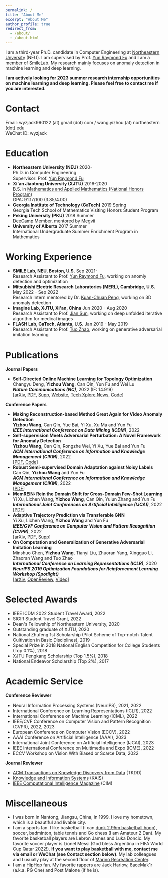 ```yaml
---
permalink: /
title: "About Me"
excerpt: "About Me"
author_profile: true
redirect_from: 
  - /about/
  - /about.html
---
```

I am a third-year Ph.D. candidate in Computer Engineering at [Northeastern Unversity](https://www.northeastern.edu/) (NEU). I am supervised by Prof. [Yun Raymond Fu](http://www1.ece.neu.edu/~yunfu/) and I am a member of [SmileLab](https://web.northeastern.edu/smilelab/). My research mainly focuses on anomaly detection in machine learning and deep learning.  

**I am actively looking for 2023 summer research internship opportunities on machine learning and deep learning. Please feel free to contact me if you are interested.**   

Contact
=====
Email: wyzjack990122 (at) gmail (dot) com / wang.yizhou (at) northeastern (dot) edu  
WeChat ID: wyzjack 
<!-- News
======
* 10/2022: I am honored to receive IEEE ICDM 2022 Student Travel Award.               
* 08/2022: Our paper on video anomaly detection is accepted by ICDM 2022. See you in Orlando!      
* 08/2022: I am honored to receive SIGIR Student Travel Grant.       
* 08/2022: Our papers on unsupervised anomaly detection and semi-supervised domain adaptation are accepted by CIKM 2022. See you in Atlanta!     
* 05/2022: I start my summer research internship at [**MERL**](https://www.merl.com/).    
* 04/2022: Our paper on cross-domain few-shot learning is accepted by IJCAI 2022.    
* 03/2022: Our paper on trajectory prediction is accepted by CVPR 2022.   
* 12/2021: Our paper on gradient-free topology optimization is accepted by [**Nature Communications**](https://www.nature.com/ncomms/).   
* 09/2021: Start the journey at NEU, Boston, MA, after one-year remote study (due to Covid-19 and travel ban).    -->
  
Education
======
* **Northeastern University (NEU)**  2020-  
Ph.D. in Computer Engineering  
Supervisor: Prof. [Yun Raymond Fu](http://www1.ece.neu.edu/~yunfu/)
* **Xi'an Jiaotong University (XJTU)**  2016-2020  
B.S. in [Mathematics and Applied Mathematics (National Honors Program)](http://bjb.xjtu.edu.cn/info/1071/2192.htm)   
GPA: 91.17/100 (3.85/4.00)    
* **Georgia Institute of Technology (GaTech)**  2019 Spring  
Georgia Tech School of Mathematics Visiting Honors Student Program   
* **Peking University (PKU)**  2018 Summer    
[DeeCamp](https://deecamp.com/#/home) Member, mentored by [Megvii](https://en.megvii.com/)   
* **University of Alberta**  2017 Summer    
International Undergraduate Summer Enrichment Program in Mathematics   

Working Experience
======
* **SMILE Lab, NEU, Boston, U.S.**  Sep 2021-   
Research Assistant to Prof. [Yun Raymond Fu](http://www1.ece.neu.edu/~yunfu/), working on anomly detection and optimization    
* **Mitsubishi Electric Research Laboratories (MERL), Cambridge, U.S.**  May 2022 - Sep 2022   
Research Intern mentored by Dr. [Kuan-Chuan Peng](https://www.merl.com/people/kpeng), working on 3D anomaly detection   
* **Imagine Lab, XJTU, Xi'an, China**  Jun 2020 - Aug 2020      
Research Assistant to Prof. [Jian Sun](http://gr.xjtu.edu.cn/web/jiansun), working on deep unfolded iterative algorithm for medical images    
* **FLASH Lab, GaTech, Atlanta, U.S.**  Jan 2019 - May 2019    
Research Assistant to Prof. [Tuo Zhao](https://www2.isye.gatech.edu/~tzhao80/), working on generative adversarial imitation learning     

Publications
====== 
**Journal Papers**    
* **Self-Directed Online Machine Learning for Topology Optimization**   
Changyu Deng, **Yizhou Wang**, Can Qin, Yun Fu and Wei Lu  
***Nature Communications (NC)***, 2022 (IF: 14.919)  
[[arXiv](https://arxiv.org/pdf/2002.01927.pdf), [PDF](https://www.nature.com/articles/s41467-021-27713-7.pdf), [Supp](https://static-content.springer.com/esm/art%3A10.1038%2Fs41467-021-27713-7/MediaObjects/41467_2021_27713_MOESM1_ESM.pdf), [Website](https://www.nature.com/articles/s41467-021-27713-7), [Tech Xplore News](https://vmportal.net/news/2022-01-team-algorithm.html), [Code](https://github.com/deng-cy/deep_learning_topology_opt)]      

**Conference Papers**    
* **Making Reconstruction-based Method Great Again for Video Anomaly Detection**   
**Yizhou Wang**, Can Qin, Yue Bai, Yi Xu, Xu Ma and Yun Fu   
***IEEE International Conference on Data Mining (ICDM)***, 2022      
* **Self-supervision Meets Adversarial Perturbation: A Novel Framework for Anomaly Detection**   
**Yizhou Wang**, Can Qin, Rongzhe Wei, Yi Xu, Yue Bai and Yun Fu   
***ACM International Conference on Information and Knowledge Management (CIKM)***, 2022     
[[PDF](https://dl.acm.org/doi/pdf/10.1145/3511808.3557697), [Code](https://github.com/wyzjack/SLA2P)]   
* **Robust Semi-supervised Domain Adaptation against Noisy Labels**   
Can Qin, **Yizhou Wang** and Yun Fu   
***ACM International Conference on Information and Knowledge Management (CIKM)***, 2022    
[[PDF](https://dl.acm.org/doi/pdf/10.1145/3511808.3557685)]    
* **MemREIN: Rein the Domain Shift for Cross-Domain Few-Shot Learning**   
Yi Xu, Lichen Wang, **Yizhou Wang**, Can Qin, Yulun Zhang and Yun Fu    
***International Joint Conferences on Artificial Intelligence (IJCAI)***, 2022   
[[PDF](https://www.ijcai.org/proceedings/2022/0505.pdf)]  
* **Adaptive Trajectory Prediction via Transferable GNN**   
Yi Xu, Lichen Wang, **Yizhou Wang** and Yun Fu   
***IEEE/CVF Conference on Computer Vision and Pattern Recognition (CVPR)***, 2022  
[[arXiv](https://arxiv.org/pdf/2203.05046.pdf), [PDF](https://openaccess.thecvf.com/content/CVPR2022/papers/Xu_Adaptive_Trajectory_Prediction_via_Transferable_GNN_CVPR_2022_paper.pdf), [Supp](https://openaccess.thecvf.com/content/CVPR2022/supplemental/Xu_Adaptive_Trajectory_Prediction_CVPR_2022_supplemental.pdf)]   
* **On Computation and Generalization of Generative Adversarial Imitation Learning**  
Minshuo Chen, **Yizhou Wang**, Tianyi Liu, Zhuoran Yang, Xingguo Li, Zhaoran Wang and Tuo Zhao  
***International Conference on Learning Representations (ICLR)***, 2020   
***NeurIPS 2019 Optimization Foundations for Reinforcement Learning Workshop (Spotlight)***   
[[arXiv](https://arxiv.org/pdf/2001.02792.pdf), [OpenReview](https://openreview.net/forum?id=BJl-5pNKDB), [Video](https://iclr.cc/virtual_2020/poster_BJl-5pNKDB.html)]   
  
Selected Awards 
======
* IEEE ICDM 2022 Student Travel Award, 2022    
* SIGIR Student Travel Grant, 2022   
* Dean's Fellowship of Northeastern University, 2020
* Outstanding graduate of XJTU, 2020
* National Zhufeng 1st Scholarship (Pilot Scheme of Top-notch Talent Cultivation in Basic Disciplines), 2019
* Special Prize in 2018 National English Competition for College Students (Top 0.1%), 2018
* XJTU Pengkang Scholarship (Top 1.5%), 2018
* National Endeavor Scholarship (Top 2%), 2017

Academic Service
======
**Conference Reviewer**   
* Neural Information Processing Systems (NeurIPS), 2021, 2022    
* International Conference on Learning Representations (ICLR), 2022    
* International Conference on Machine Learning (ICML), 2022    
* IEEE/CVF Conference on Computer Vision and Pattern Recognition (CVPR), 2022, 2023    
* European Conference on Computer Vision (ECCV), 2022    
* AAAI Conference on Artificial Intelligence (AAAI), 2023    
* International Joint Conference on Artificial Intelligence (IJCAI), 2023     
* IEEE International Conference on Multimedia and Expo (ICME), 2022    
* ECCV Workshop on Vision With Biased or Scarce Data, 2022   



**Journal Reviewer**  
* [ACM Transactions on Knowledge Discovery from Data](https://dl.acm.org/journal/tkdd) (TKDD)   
* [Knowledge and Information Systems](https://www.springer.com/journal/10115) (KAIS)  
* [IEEE Computational Intelligence Magazine](https://cis.ieee.org/publications/ci-magazine) (CIM)  

Miscellaneous
======
* I was born in Nantong, Jiangsu, China, in 1999. I love my hometown, which is a beautiful and livable city.   
* I am a sports fan. I like basketball (I can [dunk 2.95m basketball hoop](https://www.youtube.com/watch?v=0DisiCS1Rww)), soccer, badminton, table tennis and Go chess (I am Amateur 2 Dan). My favorite basketball players are Lebron James and Luka Doncic. My favorite soccer player is Lionel Messi (God bless Argentina in FIFA World Cup Qatar 2022!). **If you want to play basketball with me, contact me via email or WeChat (see Contact section below)**. My lab colleagues and I usually play at the second floor of [Marino Recreation Center](https://www.google.com/maps/place/Marino+Recreation+Center/@42.3401825,-71.092249,17z/data=!3m1!4b1!4m5!3m4!1s0x89e37a18c400467f:0xdb4ad70af6e7d61!8m2!3d42.3401919!4d-71.0900511).   
* I am a HipHop fan. My favorite rappers are Jack Harlow, 8aceMak1r (a.k.a. PG One) and Post Malone (if he is).     


